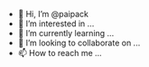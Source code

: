 - 👋 Hi, I’m @paipack
- 👀 I’m interested in ...
- 🌱 I’m currently learning ...
- 💞️ I’m looking to collaborate on ...
- 📫 How to reach me ...

<!---
paipack/paipack is a ✨ special ✨ repository because its `README.md` (this file) appears on your GitHub profile.
You can click the Preview link to take a look at your changes.
--->
